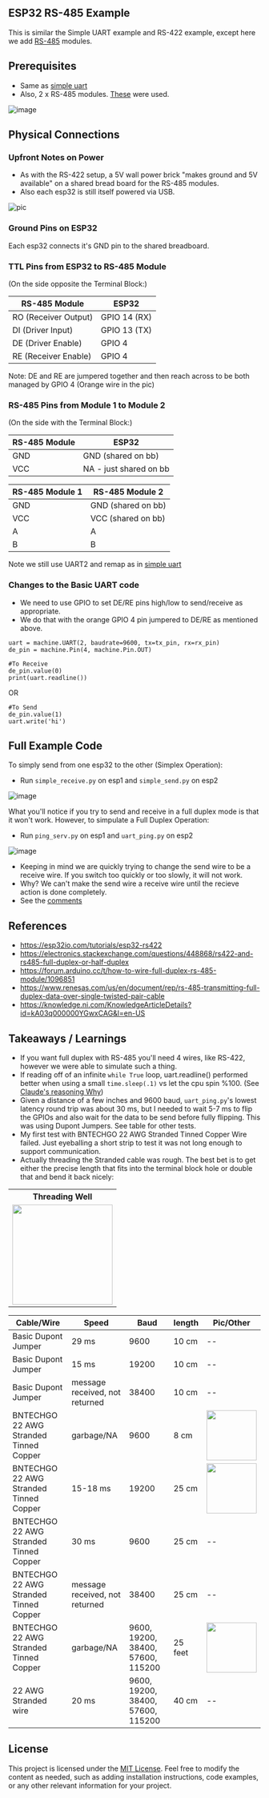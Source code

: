 ## ESP32 RS-485  Example
This is similar the Simple UART example and RS-422 example, except here we add [RS-485](https://en.wikipedia.org/wiki/RS-485) modules.


## Prerequisites

- Same as [simple uart](https://github.com/jouellnyc/UART/tree/main/esp32_simple)
- Also, 2 x RS-485 modules. [These](https://www.aliexpress.us/item/3256805229452181.html) were used.

![image](https://github.com/jouellnyc/UART/assets/32470508/23dc6cf1-073f-46af-8612-8aa6f770caf7)

## Physical Connections

###  Upfront Notes on Power

- As with the RS-422 setup, a 5V wall power brick "makes ground and 5V available" on a shared bread board for the RS-485 modules.
- Also each esp32 is still itself powered via USB.

![pic](./pics/rs-485.jpg)
###  Ground Pins on ESP32 

Each esp32  connects it's GND pin to the shared breadboard.


###  TTL Pins from ESP32 to RS-485 Module

(On the side opposite the Terminal Block:)
 
| RS-485 Module | ESP32          |
|------------------------|----------------|
| RO (Receiver Output)   | GPIO 14 (RX)   |
| DI (Driver Input)      | GPIO 13 (TX)   |
| DE (Driver Enable)     | GPIO 4         |
| RE (Receiver Enable)   | GPIO 4         |

Note: DE and RE are jumpered together and then reach across to be both managed by GPIO 4 (Orange wire in the pic) 


###  RS-485 Pins from  Module 1 to  Module 2

(On the side with the Terminal Block:)

| RS-485 Module | ESP32          |
|------------------------|----------------|
| GND   | GND (shared on bb)  |
| VCC   | NA - just shared on bb |


| RS-485 Module 1  | RS-485 Module 2      |
|------------------------|----------------|
| GND   | GND (shared on bb)  |
| VCC   | VCC (shared on bb)  |
| A   | A |
| B   | B |

Note we still use UART2 and remap as in  [simple uart](https://github.com/jouellnyc/UART/tree/main/esp32_simple)

### Changes to the Basic UART code

- We need to use GPIO to set DE/RE pins high/low  to send/receive as appropriate.
- We do that with the orange GPIO 4 pin jumpered to DE/RE as mentioned above.


```
uart = machine.UART(2, baudrate=9600, tx=tx_pin, rx=rx_pin)
de_pin = machine.Pin(4, machine.Pin.OUT)
```
  
```  
#To Receive
de_pin.value(0)
print(uart.readline())
```

OR

```
#To Send 
de_pin.value(1)
uart.write('hi')
```



## Full Example Code

To simply send from one esp32 to the other (Simplex Operation):

- Run `simple_receive.py` on esp1 and `simple_send.py` on esp2
  
![image](https://github.com/jouellnyc/UART/assets/32470508/dbe046e6-9ef2-455e-a657-74ceb6a9d491)


What you'll notice if you try to send and receive in a full duplex mode is that it won't work. However, to  simpulate a Full Duplex Operation: 


- Run `ping_serv.py` on esp1 and `uart_ping.py` on esp2

![image](https://github.com/jouellnyc/UART/assets/32470508/d5f2d8e3-6082-4d22-8da7-73687d017691)

- Keeping in mind we are quickly trying to change the send wire to be a receive wire. If you switch too quickly or too slowly, it will not work.
- Why? We can't make the send wire a receive wire until the recieve action is done completely.
- See the [comments](https://github.com/jouellnyc/UART/blob/main/esp32_rs485/uart_ping.py#L20) 

## References 
- https://esp32io.com/tutorials/esp32-rs422
- https://electronics.stackexchange.com/questions/448868/rs422-and-rs485-full-duplex-or-half-duplex
- https://forum.arduino.cc/t/how-to-wire-full-duplex-rs-485-module/1096851
- https://www.renesas.com/us/en/document/rep/rs-485-transmitting-full-duplex-data-over-single-twisted-pair-cable
- https://knowledge.ni.com/KnowledgeArticleDetails?id=kA03q000000YGwxCAG&l=en-US

## Takeaways / Learnings
- If you want full duplex with RS-485 you'll need 4 wires, like RS-422, however we were able to simulate such a thing.
- If reading off of an infinite `while True` loop, uart.readline() performed better when using a small `time.sleep(.1)` vs let the cpu spin %100. (See [Claude's reasoning Why](why_claude.txt))
- Given a distance of a few inches and 9600 baud, `uart_ping.py`'s lowest latency round trip was about 30 ms, but I needed to wait 5-7 ms to flip the GPIOs and also wait for the data to be send before fully flipping. This was using Dupont Jumpers. See table for other tests.
- My first test with BNTECHGO 22 AWG Stranded Tinned Copper Wire failed. Just eyeballing a short strip to test it was not long enough to support communication.
- Actually threading the Stranded cable was rough. The best bet is to get either the precise length that fits into the terminal block hole or double that and bend it back nicely:

<table>
  <tr>
    <th>Threading Well</th>
  </tr>
  <tr>
    <td align="center"><img src="pics/thr_well.jpg" width="200" height="200"></td>
  </tr>
</table>


| Cable/Wire | Speed | Baud|length|Pic/Other|
|---|---|---|---|---|
| Basic Dupont Jumper                                  | 29 ms | 9600 |10 cm | -- | 
| Basic Dupont Jumper                                  | 15 ms | 19200|10 cm | -- | 
| Basic Dupont Jumper                                  | message received, not returned| 38400| 10 cm |  -- | 
| BNTECHGO 22 AWG Stranded Tinned Copper        | garbage/NA  | 9600| 8 cm | <img src="pics/8cm_tp.jpg" width="100" height="100">|
| BNTECHGO 22 AWG Stranded Tinned Copper        | 15-18 ms | 19200| 25 cm |  <img src="pics/25cm_tp_bb.jpg" width="100" height="100">| 
| BNTECHGO 22 AWG Stranded Tinned Copper        | 30 ms | 9600| 25 cm | -- | 
| BNTECHGO 22 AWG Stranded Tinned Copper | message received, not returned| 38400| 25 cm | -- | 
| BNTECHGO 22 AWG Stranded Tinned Copper | garbage/NA  | 9600, 19200, 38400, 57600, 115200|25 feet | <img src="pics/25ft.jpg" width="100" height="100">| 
| 22 AWG Stranded wire                     | 20 ms | 9600, 19200, 38400, 57600, 115200|40 cm | -- | 


## License
This project is licensed under the [MIT License](LICENSE).
Feel free to modify the content as needed, such as adding installation instructions, code examples, or any other relevant information for your project.
